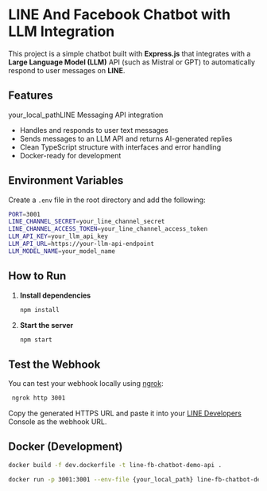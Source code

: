 # LINE And Facebook Chatbot with LLM Integration
This project is a simple chatbot built with **Express.js** that integrates with a **Large Language Model (LLM)** API (such as Mistral or GPT) to automatically respond to user messages on **LINE**.

## Features
your_local_pathLINE Messaging API integration  
- Handles and responds to user text messages  
- Sends messages to an LLM API and returns AI-generated replies  
- Clean TypeScript structure with interfaces and error handling
- Docker-ready for development
  
## Environment Variables
Create a `.env` file in the root directory and add the following:
  ```bash
  PORT=3001
  LINE_CHANNEL_SECRET=your_line_channel_secret
  LINE_CHANNEL_ACCESS_TOKEN=your_line_channel_access_token
  LLM_API_KEY=your_llm_api_key
  LLM_API_URL=https://your-llm-api-endpoint
  LLM_MODEL_NAME=your_model_name
 ```

## How to Run
1. **Install dependencies**  
   ```bash
   npm install
   ```
2. **Start the server**
   ```bash
   npm start
   ```

## Test the Webhook
You can test your webhook locally using [ngrok](https://ngrok.com/):
  ```bash
   ngrok http 3001
   ```
Copy the generated HTTPS URL and paste it into your [LINE Developers](https://developers.line.biz/console/) Console as the webhook URL.

## Docker (Development)
  ```bash
  docker build -f dev.dockerfile -t line-fb-chatbot-demo-api .
 ```
  ```bash
  docker run -p 3001:3001 --env-file {your_local_path} line-fb-chatbot-demo-api
 ```
